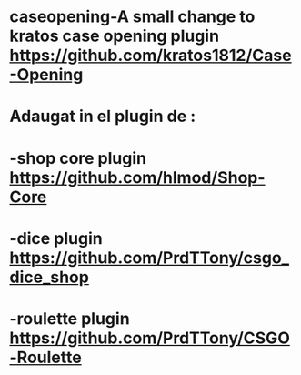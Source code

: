 # caseopening-A small change to kratos case opening plugin https://github.com/kratos1812/Case-Opening
# Adaugat in el plugin de :
# -shop core plugin  https://github.com/hlmod/Shop-Core  
# -dice plugin https://github.com/PrdTTony/csgo_dice_shop 
# -roulette plugin https://github.com/PrdTTony/CSGO-Roulette
